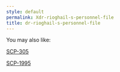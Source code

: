 ```yaml
---
style: default
permalink: Xdr-rioghail-s-personnel-file
title: dr-rioghail-s-personnel-file
---
```

You may also like:

[SCP-305](http://scp-wiki.net/scp-305)

[SCP-1995](http://scp-wiki.net/scp-1995)
